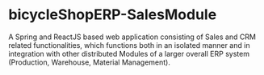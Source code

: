 # bicycleShopERP-SalesModule
 A Spring and ReactJS based web application consisting of Sales and CRM related functionalities, which functions both in an isolated manner and in integration with other distributed Modules of a larger overall ERP system (Production, Warehouse, Material Management).
